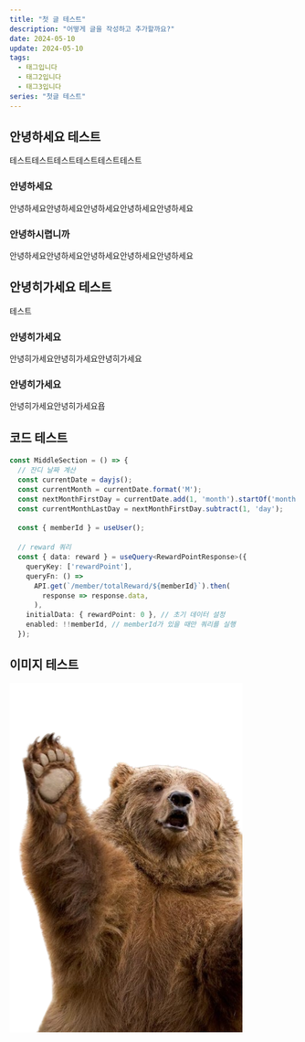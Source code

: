 ```yaml
---
title: "첫 글 테스트"
description: "어떻게 글을 작성하고 추가할까요?"
date: 2024-05-10
update: 2024-05-10
tags:
  - 태그입니다
  - 태그2입니다
  - 태그3입니다
series: "첫글 테스트"
---
```


## 안녕하세요 테스트

테스트테스트테스트테스트테스트테스트

### 안녕하세요

안녕하세요안녕하세요안녕하세요안녕하세요안녕하세요

### 안녕하시렵니까

안녕하세요안녕하세요안녕하세요안녕하세요안녕하세요

## 안녕히가세요 테스트

테스트

### 안녕히가세요

안녕히가세요안녕히가세요안녕히가세요

### 안녕히가세요

안녕히가세요안녕히가세요욥

## 코드 테스트

```typescript
const MiddleSection = () => {
  // 잔디 날짜 계산
  const currentDate = dayjs();
  const currentMonth = currentDate.format('M');
  const nextMonthFirstDay = currentDate.add(1, 'month').startOf('month');
  const currentMonthLastDay = nextMonthFirstDay.subtract(1, 'day');

  const { memberId } = useUser();

  // reward 쿼리
  const { data: reward } = useQuery<RewardPointResponse>({
    queryKey: ['rewardPoint'],
    queryFn: () =>
      API.get(`/member/totalReward/${memberId}`).then(
        response => response.data,
      ),
    initialData: { rewardPoint: 0 }, // 초기 데이터 설정
    enabled: !!memberId, // memberId가 있을 때만 쿼리를 실행
  });
```

## 이미지 테스트

![](bear.png)

